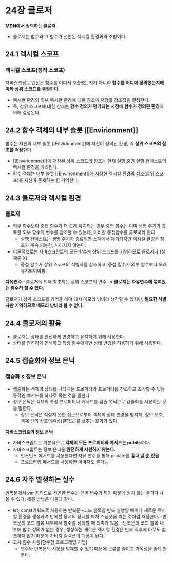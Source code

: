 # 24장 클로저

**MDN에서 정의하는 클로저**
- 클로저는 함수와 그 함수가 선언된 렉시컬 환경과의 조합이다.

## 24.1 렉시컬 스코프
### 렉시컬 스코프(정적 스코프)
자바스크립트 엔진은 함수를 어디서 호출했는지가 아니라 **함수를 어디에 정의했는지에 따라 상위 스코프를 결정**한다.
- 렉시컬 환경의 외부 렉시컬 환경에 대한 참조에 저장할 참조값을 결정한다.
- 즉, 상위 스코프에 대한 참조는 **함수 정의가 평가되는 시점**에 **함수가 정의된 환경**에 의해 결정된다.

## 24.2 함수 객체의 내부 슬롯 [[Envirionment]]
함수는 자신의 내부 슬롯 [[Envirionment]]에 자신이 정의된 환경, 즉 **상위 스코프의 참조를 저장**한다.
- [[Envirionmnet]]에 저장된 상위 스코프의 참조는 현재 실행 중인 실행 컨텍스트의 렉시컬 환경을 가리킨다.
- 함수 객체는 내부 슬롯 [[Envirionment]]에 저장한 렉시컬 환경의 참조(상위 스코프)를 자신이 존재하는 한 기억한다.

## 24.3 클로저와 렉시컬 환경
### 클로저
- 외부 함수보다 중첩 함수가 더 오래 유지되는 경우 중첩 함수는 이미 생명 주기가 종료한 외부 함수의 변수를 참조할 수 있는데, 이러한 중첩함수를 클로저라 한다.
  - 실행 컨텍스트는 생명 주기가 종료되면 스택에서 제거되지만 렉시컬 환경은 참조가 계속 되는한, 사라지지 않는다.
- 이론적으로는 자바스크립트의 모든 함수는 상위 스코프를 기억하므로 클로저다.(실제론 X)
  - 중첩 함수가 상위 스코프의 식별자를 참조하고, 중첩 함수가 외부 함수보다 오래 유지되어야함.

**자유변수** : 클로저에 의해 참조되는 상위 스코프의 변수
**-> 클로저는 자유변수에 묶여있는 함수라 할 수 있다.**

클로저가 상위 스코프를 기억을 해야 돼서 메모리 낭비라 생각할 수 있지만, **필요한 식별자만 기억하므로 메모리 낭비라 볼 수 없다.**

## 24.4 클로저의 활용
- 클로저는 상태를 안전하게 변경하고 유지하기 위해 사용한다.
- 상태를 안전하게 은닉하고 특정 함수에게만 상태 변경을 허용하기 위해 사용한다.


## 24.5 캡슐화와 정보 은닉
### 캡슐화 & 정보 은닉
- 캡슐화는 객체의 상태를 나타내는 프로퍼티와 프로퍼티를 참조하고 조작할 수 잇는 동작인 메서드를 하나로 묶는 것을 말한다.
- 정보 은닉은 객체의 특정 프로퍼티나 메서드를 감출 목적으로 캡슐화를 사용하는 것을 말한다,
  - 정보 은닉은 적절치 못한 접근으로부터 객체의 상태 변경을 방지해, 정보 보호, 객체 간의 상호의존성(결합도)를 낮추는 효과가 있다.

**자바스크립트의 정보 은닉**
- 자바스크립트는 기본적으로 **객체의 모든 프로퍼티와 메서드는 pubilc**하다.
- 자바스크립트는 정보 은닉을 **완전하게 지원하지 않는다.**
  - 인스턴스 메서드를 사용한다면 자유 변수를 통해 private를 **흉내 낼 순 있음**
  - 프로토타입 메서드를 사용하면 이마저도 불가능

## 24.6 자주 발생하는 실수
반복문에서 var 키워드로 선언한 변수는 전역 변수가 되기 때문에 원치 않는 결과가 나올 수 있다. 해결 방법은 다음과 같다.
- let, const키워드르 사용하는 반복문
  -코드 블록을 반복 실행할 때마다 새로운 렉시컬 환경을 생성하여 반복할 당시의 상태를 마치 스냅샷을 찍는 것처럼 저장한다.
    -반복문의 코드 블록 내부에서 함수를 정의할 때 의미가 있음.
    -반복문의 코드 블록 내부에 함수 정의가 없는 경우, 생성하는 새로운 렉시컬 환경은 반복 직후에 아무도 참조하지 않기 때문에 가비지 컬렉션의 대상이 된다.
- 고차 함수 사용(함수형 프로그래밍 기법)
  - 변수와 반복문의 사용을 억제할 수 있기 때문에 오류를 줄이고 가독성을 좋게 만든다.